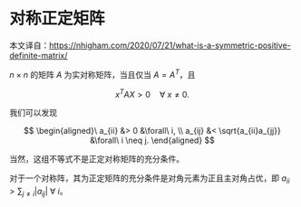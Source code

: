 # 对称正定矩阵

本文译自：<https://nhigham.com/2020/07/21/what-is-a-symmetric-positive-definite-matrix/>

$n\times n$ 的矩阵 $A$ 为实对称矩阵，当且仅当 $A = A^T$，且

$$
x^T A X > 0 \quad \forall\ x \neq 0.
$$

我们可以发现

$$
\begin{aligned}\
a_{ii} &> 0                   &\forall\ i, \\
a_{ij} &< \sqrt{a_{ii}a_{jj}} &\forall\ i \neq j.
\end{aligned}
$$

当然，这组不等式不是正定对称矩阵的充分条件。

对于一个对称阵，其为正定矩阵的充分条件是对角元素为正且主对角占优，即 $a_{ii} > \sum_{j \neq i} |a_{ij}|\ \forall \ i$。
